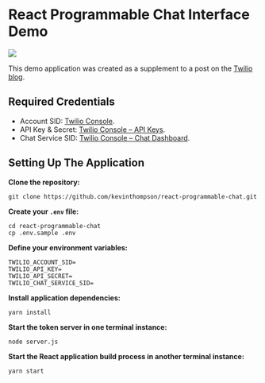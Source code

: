 # React Programmable Chat Interface Demo

![](https://raw.githubusercontent.com/kevinthompson/react-programmable-chat/master/example.jpg)

This demo application was created as a supplement to a post on 
the [Twilio blog](https://www.twilio.com/blog).

## Required Credentials

* Account SID: [Twilio Console](https://www.twilio.com/console).
* API Key & Secret: [Twilio Console – API Keys](https://www.twilio.com/console/runtime/api-keys).
* Chat Service SID: [Twilio Console – Chat Dashboard](https://www.twilio.com/console/chat/dashboard).

## Setting Up The Application

**Clone the repository:**

```
git clone https://github.com/kevinthompson/react-programmable-chat.git
```

**Create your `.env` file:**

```
cd react-programmable-chat
cp .env.sample .env
```

**Define your environment variables:**

```
TWILIO_ACCOUNT_SID=
TWILIO_API_KEY=
TWILIO_API_SECRET=
TWILIO_CHAT_SERVICE_SID=
```

**Install application dependencies:**

```
yarn install
```

**Start the token server in one terminal instance:**

```
node server.js
```

**Start the React application build process in another terminal instance:**

```
yarn start
```
